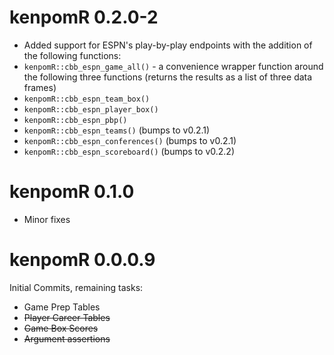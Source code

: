 # **kenpomR 0.2.0-2**

- Added support for ESPN's play-by-play endpoints with the addition of the following functions:
- ```kenpomR::cbb_espn_game_all()``` - a convenience wrapper function around the following three functions (returns the results as a list of three data frames)
- ```kenpomR::cbb_espn_team_box()```
- ```kenpomR::cbb_espn_player_box()```
- ```kenpomR::cbb_espn_pbp()```
- ```kenpomR::cbb_espn_teams()``` (bumps to v0.2.1)
- ```kenpomR::cbb_espn_conferences()``` (bumps to v0.2.1)
- ```kenpomR::cbb_espn_scoreboard()``` (bumps to v0.2.2)

# **kenpomR 0.1.0** 

-    Minor fixes

# **kenpomR 0.0.0.9**

Initial Commits, remaining tasks:

-   Game Prep Tables
-   ~~Player Career Tables~~
-   ~~Game Box Scores~~
-   ~~Argument assertions~~
